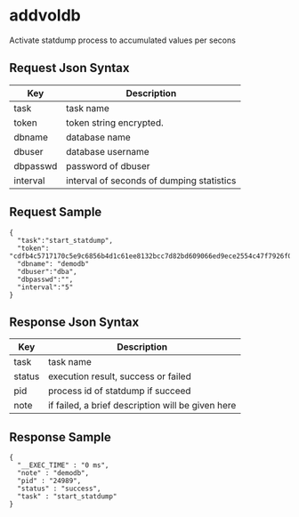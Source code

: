 # addvoldb

Activate statdump process to accumulated values per secons

## Request Json Syntax

| **Key** | **Description** |
| --- | --- |
| task | task name |
| token | token string encrypted. |
| dbname | database name |
| dbuser | database username |
| dbpasswd | password of dbuser |
| interval | interval of seconds of dumping statistics |

## Request Sample

```
{
  "task":"start_statdump",
  "token": "cdfb4c5717170c5e9c6856b4d1c61ee8132bcc7d82bd609066ed9ece2554c47f7926f07dd201b6aa",
  "dbname": "demodb"
  "dbuser":"dba",
  "dbpasswd":"",
  "interval":"5"
}
```

## Response Json Syntax

| **Key** | **Description** |
| --- | --- |
| task | task name |
| status | execution result, success or failed |
| pid | process id of statdump if succeed |
| note | if failed, a brief description will be given here |

## Response Sample

```
{
  "__EXEC_TIME" : "0 ms",
  "note" : "demodb",
  "pid" : "24989",
  "status" : "success",
  "task" : "start_statdump"
}
```
